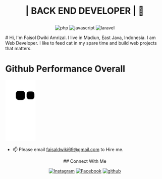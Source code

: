 
# <p align="center">| BACK END DEVELOPER |  👋</p>
<p align="center"><img src="https://img.shields.io/badge/PHP-777BB4?style=for-the-badge&logo=php&logoColor=white" height="32px" alt="php">    <img src="https://img.shields.io/badge/JavaScript-323330?style=for-the-badge&logo=javascript&logoColor=F7DF1E" height="32px" alt="javascript"> <img src="https://laravel.com/img/logomark.min.svg" height="32px" alt="laravel">  </p>
# Hi, I'm Faisol Dwiki Amrizal. I live in Madiun, East Java, Indonesia. I am Web Developer. I like to feed cat in my spare time and build web projects that matters.

# Github Performance Overall
![mayankchaudhary26 snake gif](https://github.com/pimphand/pimphand/blob/output/github-contribution-grid-snake.svg)      
     
- 📫 Please email faisaldwiki69@gmail.com to Hire me.




<p align="center"> ## Connect With Me</p>
<p align="center"><a href="https://www.instagram.com/_tanahkubur" target="_blank"><img src="https://img.shields.io/badge/Instagram-%23E4405F.svg?&style=flat-square&logo=instagram&logoColor=white" height="32px" alt="Instagram"></a>
<a href="https://web.facebook.com/faisaldwikiamrizal/" target="_blank"><img src="https://img.shields.io/badge/Facebook-1877F2?style=for-the-badge&logo=facebook&logoColor=white" height="32px" alt="Facebook"></a>
<a href="https://github.com/pimphand" target="_blank"><img src="https://img.shields.io/badge/GitHub-100000?style=for-the-badge&logo=github&logoColor=white" height="32px" alt="github"></a></p>


